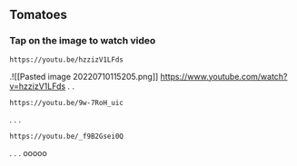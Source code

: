 ## Tomatoes

### Tap on the image to watch video

```vid
https://youtu.be/hzzizV1LFds
```
.![[Pasted image 20220710115205.png]]
https://www.youtube.com/watch?v=hzzizV1LFds
.
.
```vid
https://youtu.be/9w-7RoH_uic
```
.
.
.
```vid
https://youtu.be/_f9B2Gsei0Q
```
.
.
.
ooooo